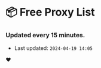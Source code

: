 # :package: Free Proxy List
### Updated every 15 minutes.

- Last updated: `2024-04-19 14:05`

:heart:
